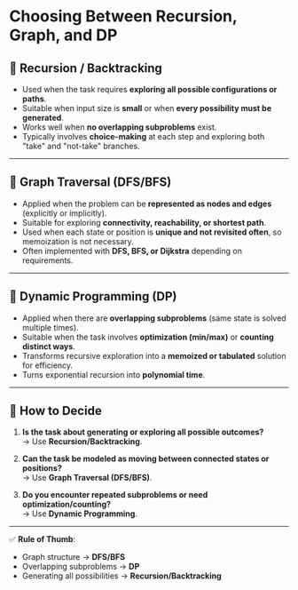 # Choosing Between Recursion, Graph, and DP

## 🔹 Recursion / Backtracking
- Used when the task requires **exploring all possible configurations or paths**.  
- Suitable when input size is **small** or when **every possibility must be generated**.  
- Works well when **no overlapping subproblems** exist.  
- Typically involves **choice-making** at each step and exploring both "take" and "not-take" branches.  

---

## 🔹 Graph Traversal (DFS/BFS)
- Applied when the problem can be **represented as nodes and edges** (explicitly or implicitly).  
- Suitable for exploring **connectivity, reachability, or shortest path**.  
- Used when each state or position is **unique and not revisited often**, so memoization is not necessary.  
- Often implemented with **DFS, BFS, or Dijkstra** depending on requirements.  

---

## 🔹 Dynamic Programming (DP)
- Applied when there are **overlapping subproblems** (same state is solved multiple times).  
- Suitable when the task involves **optimization (min/max)** or **counting distinct ways**.  
- Transforms recursive exploration into a **memoized or tabulated** solution for efficiency.  
- Turns exponential recursion into **polynomial time**.  

---

## 🔹 How to Decide
1. **Is the task about generating or exploring all possible outcomes?**  
   → Use **Recursion/Backtracking**.  

2. **Can the task be modeled as moving between connected states or positions?**  
   → Use **Graph Traversal (DFS/BFS)**.  

3. **Do you encounter repeated subproblems or need optimization/counting?**  
   → Use **Dynamic Programming**.  

---

✅ **Rule of Thumb**:  
- Graph structure → **DFS/BFS**  
- Overlapping subproblems → **DP**  
- Generating all possibilities → **Recursion/Backtracking**
